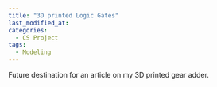 ```yaml
---
title: "3D printed Logic Gates"
last_modified_at:
categories:
  - CS Project
tags:
  - Modeling
---
```


Future destination for an article on my 3D printed gear adder.
